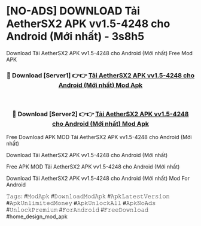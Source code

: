 # [NO-ADS] DOWNLOAD Tải AetherSX2 APK vv1.5-4248 cho Android (Mới nhất) - 3s8h5
Download Tải AetherSX2 APK vv1.5-4248 cho Android (Mới nhất) Free Mod APK

<div align="center">
<h3>🔴 Download [Server1] 👉👉 <a href="https://apk-comot.site?title=Tải_AetherSX2_APK_vv1.5-4248_cho_Android_(Mới_nhất)">Tải AetherSX2 APK vv1.5-4248 cho Android (Mới nhất) Mod Apk</a></h3><br>

<h3>🔴 Download [Server2] 👉👉 <a href="https://apk-comot.site?title=Tải_AetherSX2_APK_vv1.5-4248_cho_Android_(Mới_nhất)">Tải AetherSX2 APK vv1.5-4248 cho Android (Mới nhất) Mod Apk</a></h3>
</div>


Free Download APK MOD Tải AetherSX2 APK vv1.5-4248 cho Android (Mới nhất)

Download Tải AetherSX2 APK vv1.5-4248 cho Android (Mới nhất) 

Free APK MOD Tải AetherSX2 APK vv1.5-4248 cho Android (Mới nhất) 

Download Tải AetherSX2 APK vv1.5-4248 cho Android (Mới nhất) Mod For Android

𝚃𝚊𝚐𝚜: #𝙼𝚘𝚍𝙰𝚙𝚔 #𝙳𝚘𝚠𝚗𝚕𝚘𝚊𝚍𝙼𝚘𝚍𝙰𝚙𝚔 #𝙰𝚙𝚔𝙻𝚊𝚝𝚎𝚜𝚝𝚅𝚎𝚛𝚜𝚒𝚘𝚗 #𝙰𝚙𝚔𝚄𝚗𝚕𝚒𝚖𝚒𝚝𝚎𝚍𝙼𝚘𝚗𝚎𝚢 #𝙰𝚙𝚔𝚄𝚗𝚕𝚘𝚌𝚔𝙰𝚕𝚕 #𝙰𝚙𝚔𝙽𝚘𝙰𝚍𝚜 #𝚄𝚗𝚕𝚘𝚌𝚔𝙿𝚛𝚎𝚖𝚒𝚞𝚖 #𝙵𝚘𝚛𝙰𝚗𝚍𝚛𝚘𝚒𝚍 #𝙵𝚛𝚎𝚎𝙳𝚘𝚠𝚗𝚕𝚘𝚊𝚍 #home_design_mod_apk
